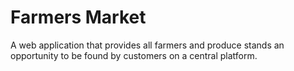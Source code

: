 # Farmers Market

A web application that provides all farmers and produce stands an opportunity to
be found by customers on a central platform.
